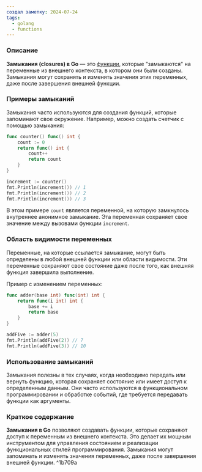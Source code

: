 ```yaml
---
создал заметку: 2024-07-24
tags:
  - golang
  - functions
---
```

### Описание

**Замыкания (closures) в Go** — это [функции](Функции.md), которые "замыкаются" на переменные из внешнего контекста, в котором они были созданы. Замыкания могут сохранять и изменять значения этих переменных, даже после завершения внешней функции.

### Примеры замыканий

Замыкания часто используются для создания функций, которые запоминают свое окружение. Например, можно создать счетчик с помощью замыкания:
```go
func counter() func() int {
    count := 0
    return func() int {
        count++
        return count
    }
}

increment := counter()
fmt.Println(increment()) // 1
fmt.Println(increment()) // 2
fmt.Println(increment()) // 3
```
В этом примере `count` является переменной, на которую замкнулось внутреннее анонимное замыкание. Эта переменная сохраняет свое значение между вызовами функции `increment`.

### Область видимости переменных

Переменные, на которые ссылается замыкание, могут быть определены в любой внешней функции или области видимости. Эти переменные сохраняют свое состояние даже после того, как внешняя функция завершила выполнение.

Пример с изменением переменных:
```go
func adder(base int) func(int) int {
    return func(i int) int {
        base += i
        return base
    }
}

addFive := adder(5)
fmt.Println(addFive(2)) // 7
fmt.Println(addFive(3)) // 10
```

### Использование замыканий

Замыкания полезны в тех случаях, когда необходимо передать или вернуть функцию, которая сохраняет состояние или имеет доступ к определенным данным. Они часто используются в функциональном программировании и обработке событий, где требуется передавать функции как аргументы.

### Краткое содержание

**Замыкания в Go** позволяют создавать функции, которые сохраняют доступ к переменным из внешнего контекста. Это делает их мощным инструментом для управления состоянием и реализации функциональных стилей программирования. Замыкания могут запоминать и изменять значения переменных, даже после завершения внешней функции. ^1b709a

